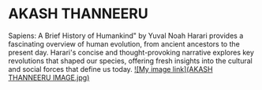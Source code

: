 # AKASH THANNEERU
Sapiens: A Brief History of Humankind" by Yuval Noah Harari provides a fascinating overview of human evolution, from ancient ancestors to the present day. Harari's concise and thought-provoking narrative explores key revolutions that shaped our species, offering fresh insights into the cultural and social forces that define us today.
[![My image link](AKASH THANNEERU IMAGE.jpg)](MYMEDIA.md)
